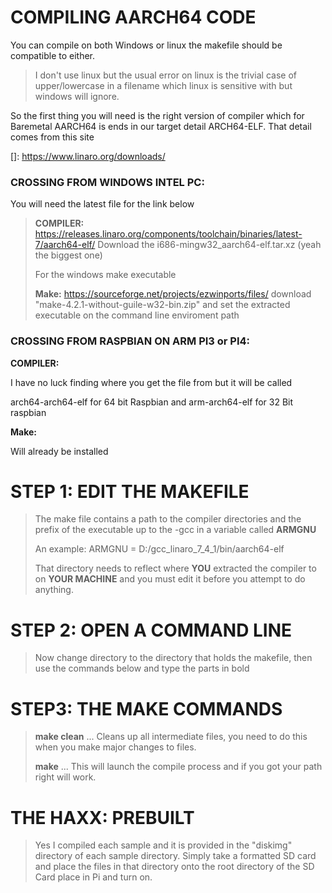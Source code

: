 # COMPILING AARCH64 CODE

You can compile on both Windows or linux the makefile should be compatible to either.
>I don't use linux but the usual error on linux is the trivial case of upper/lowercase in a filename which linux is sensitive with but windows will ignore. 



So the first thing you will need is the right version of compiler which for Baremetal AARCH64 is ends in our target detail ARCH64-ELF.  That detail comes from this site

[]: https://www.linaro.org/downloads/



### CROSSING FROM WINDOWS INTEL PC:

You will need the latest file for the link below

><b>COMPILER:</b> https://releases.linaro.org/components/toolchain/binaries/latest-7/aarch64-elf/
>Download the i686-mingw32_aarch64-elf.tar.xz (yeah the biggest one)
>
>For the windows make executable
>
><b>Make:</b> https://sourceforge.net/projects/ezwinports/files/
>download "make-4.2.1-without-guile-w32-bin.zip" and set the extracted executable on the command line enviroment path


### CROSSING FROM RASPBIAN ON ARM PI3 or PI4:

<b>COMPILER:</b> 

I have no luck finding where you get the file from  but it will be called

 arch64-arch64-elf for 64 bit Raspbian and  arm-arch64-elf for 32 Bit raspbian

<b>Make:</b>

Will already be installed 



# STEP 1:  EDIT THE MAKEFILE

>
>The make file contains a path to the compiler directories and the prefix of the executable up to the -gcc in a variable called **ARMGNU**
>
>An example: ARMGNU = D:/gcc_linaro_7_4_1/bin/aarch64-elf
>
>That directory needs to reflect where **YOU** extracted the compiler to on **YOUR MACHINE** and you must edit it before you attempt to do anything.
>
>
# STEP 2: OPEN A COMMAND LINE
>
>Now change directory to the directory that holds the makefile, then use the commands below and type the parts in bold
>
# STEP3: THE MAKE COMMANDS
>**make clean** ... Cleans up all intermediate files, you need to do this when you make major changes to files.
>
>**make** ... This will launch the compile process and if you got your path right will work.

>

# THE HAXX: PREBUILT

>Yes I compiled each sample and it is provided in the "diskimg" directory of each sample directory. Simply take a formatted SD card and place the files in that directory onto the root directory of the SD Card place in Pi and turn on. 